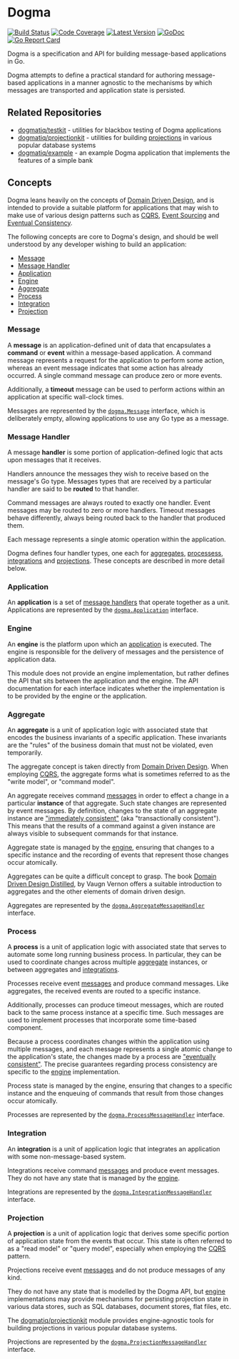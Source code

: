 # Dogma

[![Build Status](https://github.com/dogmatiq/dogma/workflows/CI/badge.svg)](https://github.com/dogmatiq/dogma/actions?workflow=CI)
[![Code Coverage](https://img.shields.io/codecov/c/github/dogmatiq/dogma/master.svg)](https://codecov.io/github/dogmatiq/dogma)
[![Latest Version](https://img.shields.io/github/tag/dogmatiq/dogma.svg?label=semver)](https://semver.org)
[![GoDoc](https://godoc.org/github.com/dogmatiq/dogma?status.svg)](https://godoc.org/github.com/dogmatiq/dogma)
[![Go Report Card](https://goreportcard.com/badge/github.com/dogmatiq/dogma)](https://goreportcard.com/report/github.com/dogmatiq/dogma)


Dogma is a specification and API for building message-based applications in Go.

Dogma attempts to define a practical standard for authoring message-based
applications in a manner agnostic to the mechanisms by which messages are
transported and application state is persisted.

## Related Repositories

- [dogmatiq/testkit] - utilities for blackbox testing of Dogma applications
- [dogmatiq/projectionkit] - utilities for building [projections](#projection) in various popular database systems
- [dogmatiq/example] - an example Dogma application that implements the features of a simple bank

## Concepts

Dogma leans heavily on the concepts of [Domain Driven Design], and is intended
to provide a suitable platform for applications that may wish to make use of
various design patterns such as [CQRS], [Event Sourcing] and [Eventual Consistency].

The following concepts are core to Dogma's design, and should be well understood
by any developer wishing to build an application:

- [Message](#message)
- [Message Handler](#message-handler)
- [Application](#application)
- [Engine](#engine)
- [Aggregate](#aggregate)
- [Process](#process)
- [Integration](#integration)
- [Projection](#projection)

### Message

A **message** is an application-defined unit of data that encapsulates a
**command** or **event** within a message-based application. A command message
represents a request for the application to perform some action, whereas an
event message indicates that some action has already occurred. A single command
message can produce zero or more events.

Additionally, a **timeout** message can be used to perform actions within an
application at specific wall-clock times.

Messages are represented by the [`dogma.Message`](message.go) interface, which
is deliberately empty, allowing applications to use any Go type as a message.

### Message Handler

A message **handler** is some portion of application-defined logic that acts
upon messages that it receives.

Handlers announce the messages they wish to receive based on the message's Go
type. Messages types that are received by a particular handler are said to be
**routed** to that handler.

Command messages are always routed to exactly one handler. Event messages may
be routed to zero or more handlers. Timeout messages behave differently, always
being routed back to the handler that produced them.

Each message represents a single atomic operation within the application.

Dogma defines four handler types, one each for [aggregates](#aggregate),
[processess](#process), [integrations](#integration) and
[projections](#projection). These concepts are described in more detail
below.

### Application

An **application** is a set of [message handlers](#message-handler) that operate
together as a unit. Applications are represented by the [`dogma.Application`]
interface.

### Engine

An **engine** is the platform upon which an [application](#application) is
executed. The engine is responsible for the delivery of messages and the
persistence of application data.

This module does not provide an engine implementation, but rather defines the
API that sits between the application and the engine. The API documentation for
each interface indicates whether the implementation is to be provided by the
engine or the application.

### Aggregate

An **aggregate** is a unit of application logic with associated state that
encodes the business invariants of a specific application. These invariants are
the "rules" of the business domain that must not be violated, even temporarily.

The aggregate concept is taken directly from [Domain Driven Design]. When
employing [CQRS], the aggregate forms what is sometimes referred to as the
"write model", or "command model".

An aggregate receives command [messages](#message) in order to effect a change
in a particular **instance** of that aggregate. Such state changes are
represented by event messages. By definition, changes to the state of an
aggregate instance are ["immediately consistent"][Immediate Consistency] (aka
"transactionally consistent"). This means that the results of a command against
a given instance are always visible to subsequent commands for that instance.

Aggregate state is managed by the [engine](#engine), ensuring that changes to a
specific instance and the recording of events that represent those changes occur
atomically.

Aggregates can be quite a difficult concept to grasp. The book [Domain Driven
Design Distilled], by Vaugn Vernon offers a suitable introduction to aggregates
and the other elements of domain driven design.

Aggregates are represented by the [`dogma.AggregateMessageHandler`] interface.

### Process

A **process** is a unit of application logic with associated state that serves
to automate some long running business process. In particular, they can be used
to coordinate changes across multiple [aggregate](#aggregate) instances, or
between aggregates and [integrations](#integration).

Processes receive event [messages](#message) and produce command messages. Like
aggregates, the received events are routed to a specific instance.

Additionally, processes can produce timeout messages, which are routed back to
the same process instance at a specific time. Such messages are used to
implement processes that incorporate some time-based component.

Because a process coordinates changes within the application using multiple
messages, and each message represents a single atomic change to the
application's state, the changes made by a process are ["eventually consistent"][Eventual Consistency].
The precise guarantees regarding process consistency are specific to the [engine](#engine)
implementation.

Process state is managed by the engine, ensuring that changes to a specific
instance and the enqueuing of commands that result from those changes occur
atomically.

Processes are represented by the [`dogma.ProcessMessageHandler`] interface.

### Integration

An **integration** is a unit of application logic that integrates an
application with some non-message-based system.

Integrations receive command [messages](#message) and produce event messages.
They do not have any state that is managed by the [engine](#engine).

Integrations are represented by the [`dogma.IntegrationMessageHandler`] interface.

### Projection

A **projection** is a unit of application logic that derives some specific
portion of application state from the events that occur. This state is often
referred to as a "read model" or "query model", especially when employing the
[CQRS] pattern.

Projections receive event [messages](#message) and do not produce messages of
any kind.

They do not have any state that is modelled by the Dogma API, but [engine](#engine)
implementations may provide mechanisms for persisting projection state in
various data stores, such as SQL databases, document stores, flat files, etc.

The [dogmatiq/projectionkit] module provides engine-agnostic tools for building
projections in various popular database systems.

Projections are represented by the [`dogma.ProjectionMessageHandler`] interface.

<!-- references -->
[Domain Driven Design]: https://en.wikipedia.org/wiki/Domain-driven_design
[Domain Driven Design Distilled]: https://www.amazon.com/Domain-Driven-Design-Distilled-Vaughn-Vernon/dp/0134434420
[CQRS]: https://martinfowler.com/bliki/CQRS.html
[Event Sourcing]: https://martinfowler.com/eaaDev/EventSourcing.html
[Immediate Consistency]: http://www.informit.com/articles/article.aspx?p=2020371&seqNum=2
[Eventual Consistency]: https://en.wikipedia.org/wiki/Eventual_consistency
[API documentation]: https://godoc.org/github.com/dogmatiq/dogma
[RFC 2119]: https://tools.ietf.org/html/rfc2119

[dogmatiq/testkit]: https://github.com/dogmatiq/testkit
[dogmatiq/projectionkit]: https://github.com/dogmatiq/projectionkit
[dogmatiq/example]: https://github.com/dogmatiq/example

[`dogma.Application`]: https://godoc.org/github.com/dogmatiq/dogma#Application
[`dogma.AggregateMessageHandler`]: https://godoc.org/github.com/dogmatiq/dogma#AggregateMessageHandler
[`dogma.ProcessMessageHandler`]: https://godoc.org/github.com/dogmatiq/dogma#ProcessMessageHandler
[`dogma.IntegrationMessageHandler`]: https://godoc.org/github.com/dogmatiq/dogma#IntegrationMessageHandler
[`dogma.ProjectionMessageHandler`]: https://godoc.org/github.com/dogmatiq/dogma#ProjectionMessageHandler
